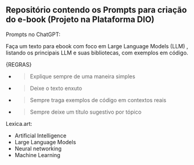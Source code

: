 ## Repositório contendo os Prompts para criação do e-book (Projeto na Plataforma DIO)

Prompts no ChatGPT:

Faça um texto para ebook com foco em Large Language Models (LLM) , listando os principais LLM e suas bibliotecas, com exemplos em código.

{REGRAS}
- > Explique sempre de uma maneira simples
- > Deixe o texto enxuto
- > Sempre traga exemplos de código em contextos reais
- > Sempre deixe um título sugestivo por tópico


Lexica.art:

- Artificial Intelligence 
- Large Language Models
- Neural networking
- Machine Learning
